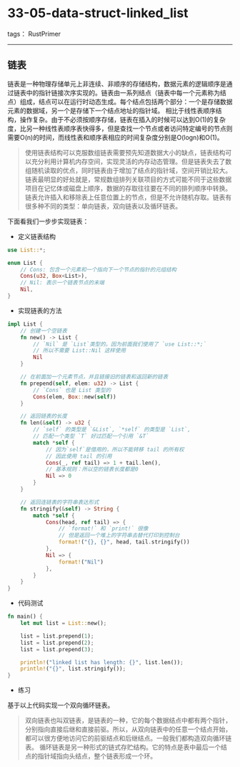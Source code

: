 # 33-05-data-struct-linked_list

tags： RustPrimer

----------------

## 链表
链表是一种物理存储单元上非连续、非顺序的存储结构，数据元素的逻辑顺序是通过链表中的指针链接次序实现的。链表由一系列结点（链表中每一个元素称为结点）组成，结点可以在运行时动态生成。每个结点包括两个部分：一个是存储数据元素的数据域，另一个是存储下一个结点地址的指针域。 相比于线性表顺序结构，操作复杂。由于不必须按顺序存储，链表在插入的时候可以达到O(1)的复杂度，比另一种线性表顺序表快得多，但是查找一个节点或者访问特定编号的节点则需要O(n)的时间，而线性表和顺序表相应的时间复杂度分别是O(logn)和O(1)。

>使用链表结构可以克服数组链表需要预先知道数据大小的缺点，链表结构可以充分利用计算机内存空间，实现灵活的内存动态管理。但是链表失去了数组随机读取的优点，同时链表由于增加了结点的指针域，空间开销比较大。链表最明显的好处就是，常规数组排列关联项目的方式可能不同于这些数据项目在记忆体或磁盘上顺序，数据的存取往往要在不同的排列顺序中转换。链表允许插入和移除表上任意位置上的节点，但是不允许随机存取。链表有很多种不同的类型：单向链表，双向链表以及循环链表。

下面看我们一步步实现链表：

* 定义链表结构

```rust
use List::*;

enum List {
    // Cons: 包含一个元素和一个指向下一个节点的指针的元组结构
    Cons(u32, Box<List>),
    // Nil: 表示一个链表节点的末端
    Nil,
}
```

* 实现链表的方法
```rust
impl List {
    // 创建一个空链表
    fn new() -> List {
        // `Nil` 是 `List`类型的。因为前面我们使用了 `use List::*;`
        // 所以不需要 List::Nil 这样使用
        Nil
    }

    // 在前面加一个元素节点，并且链接旧的链表和返回新的链表
    fn prepend(self, elem: u32) -> List {
        // `Cons` 也是 List 类型的
        Cons(elem, Box::new(self))
    }

    // 返回链表的长度
    fn len(&self) -> u32 {
        // `self` 的类型是 `&List`, `*self` 的类型是 `List`,
        // 匹配一个类型 `T` 好过匹配一个引用 `&T`
        match *self { 
            // 因为`self`是借用的，所以不能转移 tail 的所有权
            // 因此使用 tail 的引用
            Cons(_, ref tail) => 1 + tail.len(),
            // 基本规则：所以空的链表长度都是0
            Nil => 0
        }
    }

    // 返回连链表的字符串表达形式
    fn stringify(&self) -> String {
        match *self {
            Cons(head, ref tail) => {
                // `format!` 和 `print!` 很像
                // 但是返回一个堆上的字符串去替代打印到控制台
                format!("{}, {}", head, tail.stringify())
            },
            Nil => {
                format!("Nil")
            },
        }
    }
}
```

* 代码测试
```rust
fn main() {
    let mut list = List::new();

    list = list.prepend(1);
    list = list.prepend(2);
    list = list.prepend(3);

    println!("linked list has length: {}", list.len());
    println!("{}", list.stringify());
}
```

* 练习

基于以上代码实现一个双向循环链表。

>双向链表也叫双链表，是链表的一种，它的每个数据结点中都有两个指针，分别指向直接后继和直接前驱。所以，从双向链表中的任意一个结点开始，都可以很方便地访问它的前驱结点和后继结点。一般我们都构造双向循环链表。
>循环链表是另一种形式的链式存贮结构。它的特点是表中最后一个结点的指针域指向头结点，整个链表形成一个环。